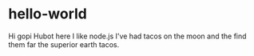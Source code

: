 # hello-world
Hi gopi
Hubot here I like node.js 
I've had tacos on the moon and the find them far the superior earth tacos.
